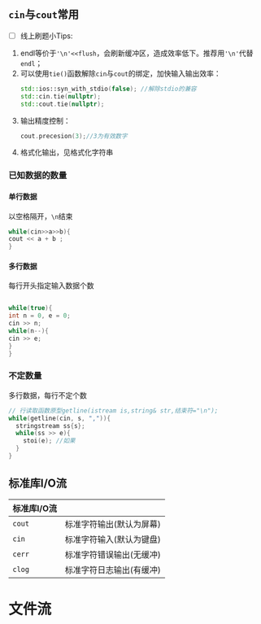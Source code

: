 ## `cin`与`cout`常用

* [ ] 线上刷题小Tips:

1. endl等价于`'\n'<<flush`，会刷新缓冲区，造成效率低下。推荐用`'\n'`代替`endl`；
2. 可以使用`tie()`函数解除`cin`与`cout`的绑定，加快输入输出效率：
   ```cpp
   std::ios::syn_with_stdio(false); //解除stdio的兼容
   std::cin.tie(nullptr);
   std::cout.tie(nullptr);
   ```
3. 输出精度控制：
   ```cpp
   cout.precesion(3);//3为有效数字
   ```
4. 格式化输出，见格式化字符串

### 已知数据的数量

#### 单行数据

以空格隔开，`\n`结束

```cpp
while(cin>>a>>b){
cout << a + b ;
}

```

#### 多行数据

每行开头指定输入数据个数

```cpp

while(true){
int n = 0, e = 0;
cin >> n;
while(n--){
cin >> e;
}
}
```

### 不定数量

多行数据，每行不定个数

```cpp
// 行读取函数原型getline(istream is,string& str,结束符="\n");
while(getline(cin, s, ",")){
  stringstream ss{s};
  while(ss >> e){
    stoi(e); //如果
  }
}

```


## 标准库I/O流


| 标准库I/O流 |   |
| :- | :- |
| `cout` | 标准字符输出(默认为屏幕) |
| `cin` | 标准字符输入(默认为键盘) |
| `cerr` | 标准字符错误输出(无缓冲) |
| `clog` | 标准字符日志输出(有缓冲) |

# 文件流
